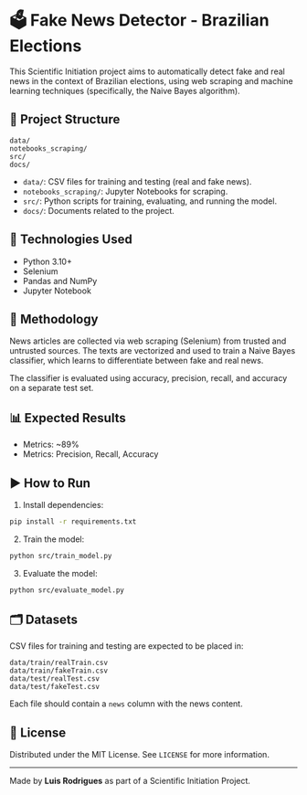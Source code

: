 # 🗳️ Fake News Detector - Brazilian Elections

This Scientific Initiation project aims to automatically detect fake and real news in the context of Brazilian elections, using web scraping and machine learning techniques (specifically, the Naive Bayes algorithm).

## 📁 Project Structure

```
data/
notebooks_scraping/
src/
docs/
```

- `data/`: CSV files for training and testing (real and fake news).
- `notebooks_scraping/`: Jupyter Notebooks for scraping.
- `src/`: Python scripts for training, evaluating, and running the model.
- `docs/`: Documents related to the project.

## 🚀 Technologies Used

- Python 3.10+
- Selenium
- Pandas and NumPy
- Jupyter Notebook

## 🧠 Methodology

News articles are collected via web scraping (Selenium) from trusted and untrusted sources. The texts are vectorized and used to train a Naive Bayes classifier, which learns to differentiate between fake and real news.

The classifier is evaluated using accuracy, precision, recall, and accuracy on a separate test set.

## 📊 Expected Results

- Metrics: ~89%
- Metrics: Precision, Recall, Accuracy

## ▶️ How to Run

1. Install dependencies:

```bash
pip install -r requirements.txt
```

2. Train the model:

```bash
python src/train_model.py
```

3. Evaluate the model:

```bash
python src/evaluate_model.py
```

## 🗂️ Datasets

CSV files for training and testing are expected to be placed in:

```
data/train/realTrain.csv
data/train/fakeTrain.csv
data/test/realTest.csv
data/test/fakeTest.csv
```

Each file should contain a `news` column with the news content.

## 📄 License

Distributed under the MIT License. See `LICENSE` for more information.

---

Made by **Luis Rodrigues** as part of a Scientific Initiation Project.
